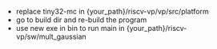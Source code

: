 * replace tiny32-mc in {your_path}/riscv-vp/vp/src/platform
* go to build dir and re-build the program
* use new exe in bin to run main in {your_path}/riscv-vp/sw/mult_gaussian
